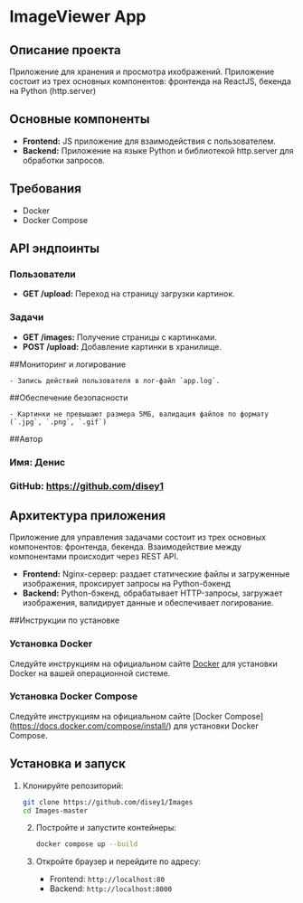 # ImageViewer App

## Описание проекта

Приложение для хранения и просмотра ихображений. Приложение состоит из трех основных компонентов: фронтенда на ReactJS, бекенда на Python (http.server)

## Основные компоненты

- **Frontend:** JS приложение для взаимодействия с пользователем.
- **Backend:**  Приложение на языке Python и библиотекой http.server для обработки запросов.

## Требования

- Docker
- Docker Compose

## API эндпоинты

### Пользователи

- **GET /upload:** Переход на страницу загрузки картинок.

### Задачи

- **GET /images:** Получение страницы с картинками.
- **POST /upload:** Добавление картинки в хранилище.

##Мониторинг и логирование

    - Запись действий пользователя в лог-файл `app.log`.

##Обеспечение безопасности

    - Картинки не превышают размера 5МБ, валидация файлов по формату (`.jpg`, `.png`, `.gif`)

##Автор

### Имя: Денис
### GitHub: https://github.com/disey1

## Архитектура приложения
Приложение для управления задачами состоит из трех основных компонентов: фронтенда, бекенда. Взаимодействие между компонентами происходит через REST API.
- **Frontend:** Nginx-сервер: раздает статические файлы и загруженные изображения, проксирует запросы на Python-бэкенд
- **Backend:** Python-бэкенд, обрабатывает HTTP-запросы, загружает изображения, валидирует данные и обеспечивает логирование.

##Инструкции по установке

### Установка Docker

Следуйте инструкциям на официальном сайте [Docker](https://docs.docker.com/get-docker/) для установки Docker на вашей операционной системе.

### Установка Docker Compose

Следуйте инструкциям на официальном сайте [Docker Compose] (https://docs.docker.com/compose/install/) для установки Docker Compose.

## Установка и запуск

  1. Клонируйте репозиторий:

      ```bash
      git clone https://github.com/disey1/Images
      cd Images-master
      ```

     2. Постройте и запустите контейнеры:

         ```bash
         docker compose up --build
         ```
     3. Откройте браузер и перейдите по адресу:
        - Frontend: `http://localhost:80`
        - Backend: `http://localhost:8000`
        

